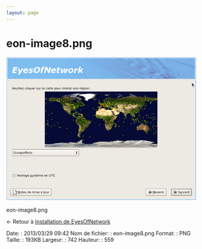 ```yaml
---
layout: page
---
```


eon-image8.png
==============

[![eon-image8.png](../assets/media/eon-image8.png@cache=&w=742&h=559 "eon-image8.png")](../assets/media/eon-image8.png@cache= "Afficher le fichier original")

eon-image8.png

← Retour à [Installation de
EyesOfNetwork](../eyesofnetwork/eyesofnetwork-iso-install.html "eyesofnetwork:eyesofnetwork-iso-install")

Date:
:   2013/03/29 09:42
Nom de fichier:
:   eon-image8.png
Format:
:   PNG
Taille:
:   193KB
Largeur:
:   742
Hauteur:
:   559

